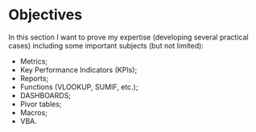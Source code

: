 # Objectives
In this section I want to prove my expertise (developing several practical cases) including some important subjects (but not limited):
- Metrics;
- Key Performance Indicators (KPIs);
- Reports;
- Functions (VLOOKUP, SUMIF, etc.);
- DASHBOARDS;
- Pivor tables;
- Macros;
- VBA.
